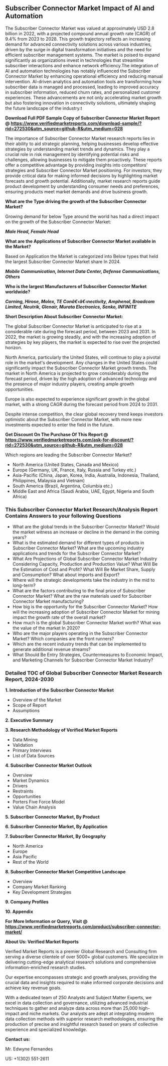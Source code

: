 <h2>Subscriber Connector Market Impact of AI and Automation</h2>The Subscriber Connector Market was valued at approximately USD 2.8 billion in 2022, with a projected compound annual growth rate (CAGR) of 9.4% from 2023 to 2028. This growth trajectory reflects an increasing demand for advanced connectivity solutions across various industries, driven by the surge in digital transformation initiatives and the need for efficient subscriber management systems. The market is poised to expand significantly as organizations invest in technologies that streamline subscriber interactions and enhance network efficiency.The integration of AI and automation technologies has notably influenced the Subscriber Connector Market by enhancing operational efficiency and reducing manual intervention. AI-driven analytics and automation tools are transforming how subscriber data is managed and processed, leading to improved accuracy in subscriber information, reduced churn rates, and personalized customer experiences. These advancements are not only accelerating market growth but also fostering innovation in connectivity solutions, ultimately shaping the future landscape of the industry.t</p><p id="" class=""><strong>Download Full PDF Sample Copy of Subscriber Connector Market Report @ <a href="https://www.verifiedmarketreports.com/download-sample/?rid=272530&utm_source=github-R&utm_medium=028" target="_blank">https://www.verifiedmarketreports.com/download-sample/?rid=272530&utm_source=github-R&utm_medium=028</a></strong></p><p>The importance of&nbsp;Subscriber Connector Market research reports lies in their ability to aid strategic planning, helping businesses develop effective strategies by understanding market trends and dynamics. They play a crucial role in risk management by identifying potential risks and challenges, allowing businesses to mitigate them proactively. These reports offer a competitive advantage by providing insights into competitors' strategies and Subscriber Connector Market positioning. For investors, they provide critical data for making informed decisions by highlighting market forecasts and growth potential. Additionally, market research reports guide product development by understanding consumer needs and preferences, ensuring products meet market demands and drive business growth.</p><p><strong>What are the&nbsp;Type driving the growth of the Subscriber Connector Market?</strong></p><p id="" class="">Growing demand for below Type around the world has had a direct impact on the growth of the Subscriber Connector Market:</p><em><strong>Male Head, Female Head</strong></em></p><strong>What are the&nbsp;Applications&nbsp;of Subscriber Connector Market available in the Market?</strong></p><p id="" class="">Based on Application the Market is categorized into Below types that held the largest Subscriber Connector Market share In 2024.</p><em><strong>Mobile Communication, Internet Data Center, Defense Communications, Others</strong></em></p><strong>Who is the largest Manufacturers of Subscriber Connector Market worldwide?</strong></p><p><em><strong>Corning, Hirose, Molex, TE Conâ€‹â€‹nectivity, Amphenol, Broadcom Limited, Neutrik, Glenair, Murata Electronics, Senko, INFINITE</strong></em></p><p id="" class=""><strong>Short Description About Subscriber Connector Market:</strong></p><p>The global Subscriber Connector Market is anticipated to rise at a considerable rate during the forecast period, between 2023 and 2031. In 2022, the market is growing steadily, and with the increasing adoption of strategies by key players, the market is expected to rise over the projected horizon.</p><p>North America, particularly the United States, will continue to play a pivotal role in the market's development. Any changes in the United States could significantly impact the Subscriber Connector Market growth trends. The market in North America is projected to grow considerably during the forecast period, driven by the high adoption of advanced technology and the presence of major industry players, creating ample growth opportunities.</p><p>Europe is also expected to experience significant growth in the global market, with a strong CAGR during the forecast period from 2024 to 2031.</p><p>Despite intense competition, the clear global recovery trend keeps investors optimistic about the Subscriber Connector Market, with more new investments expected to enter the field in the future.</p><p id="" class=""><strong>Get Discount On The Purchase Of This Report @ <a href="https://www.verifiedmarketreports.com/ask-for-discount/?rid=272530&utm_source=github-R&utm_medium=028" target="_blank">https://www.verifiedmarketreports.com/ask-for-discount/?rid=272530&utm_source=github-R&utm_medium=028</a></strong></p>Which regions are leading the Subscriber Connector Market?</p><ul><li>North America (United States, Canada and Mexico)</li><li>Europe (Germany, UK, France, Italy, Russia and Turkey etc.)</li><li>Asia-Pacific (China, Japan, Korea, India, Australia, Indonesia, Thailand, Philippines, Malaysia and Vietnam)</li><li>South America (Brazil, Argentina, Columbia etc.)</li><li>Middle East and Africa (Saudi Arabia, UAE, Egypt, Nigeria and South Africa)</li></ul><h3 id="" class="">This Subscriber Connector Market Research/Analysis Report Contains Answers to your following Questions</h3><ul><li>What are the global trends in the Subscriber Connector Market? Would the market witness an increase or decline in the demand in the coming years?</li><li>What is the estimated demand for different types of products in Subscriber Connector Market? What are the upcoming industry applications and trends for the Subscriber Connector Market?</li><li>What Are Projections of Global Subscriber Connector Market Industry Considering Capacity, Production and Production Value? What Will Be the Estimation of Cost and Profit? What Will Be Market Share, Supply and Consumption? What about imports and Export?</li><li>Where will the strategic developments take the industry in the mid to long-term?</li><li>What are the factors contributing to the final price of Subscriber Connector Market? What are the raw materials used for Subscriber Connector Market manufacturing?</li><li>How big is the opportunity for the Subscriber Connector Market? How will the increasing adoption of Subscriber Connector Market for mining impact the growth rate of the overall market?</li><li>How much is the global Subscriber Connector Market worth? What was the value of the market In 2020?</li><li>Who are the major players operating in the Subscriber Connector Market? Which companies are the front runners?</li><li>Which are the recent industry trends that can be implemented to generate additional revenue streams?</li><li>What Should Be Entry Strategies, Countermeasures to Economic Impact, and Marketing Channels for Subscriber Connector Market Industry?</li></ul><h3 id="" class="">Detailed TOC of Global Subscriber Connector Market Research Report, 2024-2030</h3><p id="" class=""><strong>1. Introduction of the Subscriber Connector Market</strong></p><ul><li>Overview of the Market</li><li>Scope of Report</li><li>Assumptions</li></ul><p id="" class=""><strong>2. Executive Summary</strong></p><p id="" class=""><strong>3. Research Methodology of Verified Market Reports</strong></p><ul><li>Data Mining</li><li>Validation</li><li>Primary Interviews</li><li>List of Data Sources</li></ul><p id="" class=""><strong>4. Subscriber Connector Market Outlook</strong></p><ul><li>Overview</li><li>Market Dynamics</li><li>Drivers</li><li>Restraints</li><li>Opportunities</li><li>Porters Five Force Model</li><li>Value Chain Analysis</li></ul><p id="" class=""><strong>5. Subscriber Connector Market, By Product</strong></p><p id="" class=""><strong>6. Subscriber Connector Market, By Application</strong></p><p id="" class=""><strong>7. Subscriber Connector Market, By Geography</strong></p><ul><li>North America</li><li>Europe</li><li>Asia Pacific</li><li>Rest of the World</li></ul><p id="" class=""><strong>8. Subscriber Connector Market Competitive Landscape</strong></p><ul><li>Overview</li><li>Company Market Ranking</li><li>Key Development Strategies</li></ul><p id="" class=""><strong>9. Company Profiles</strong></p><p id="" class=""><strong>10. Appendix</strong></p><p id="" class=""><strong>For More Information or Query, Visit @ <a href="https://www.verifiedmarketreports.com/product/subscriber-connector-market/" target="_blank">https://www.verifiedmarketreports.com/product/subscriber-connector-market/</a></strong></p><p id="" class=""><strong>About Us: Verified Market Reports</strong></p><p id="" class="">Verified Market Reports is a premier Global Research and Consulting firm serving a diverse clientele of over 5000+ global customers. We specialize in delivering cutting-edge analytical research solutions and comprehensive information-enriched research studies.</p><p id="" class="">Our expertise encompasses strategic and growth analyses, providing the crucial data and insights required to make informed corporate decisions and achieve key revenue goals.</p><p id="" class="">With a dedicated team of 250 Analysts and Subject Matter Experts, we excel in data collection and governance, utilizing advanced industrial techniques to gather and analyze data across more than 25,000 high-impact and niche markets. Our analysts are adept at integrating modern data collection methods with superior research methodologies, ensuring the production of precise and insightful research based on years of collective experience and specialized knowledge.</p><p id="" class=""><strong>Contact us:</strong></p><p id="" class="">Mr. Edwyne Fernandes</p><p id="" class="">US: +1(302) 551-2611</p>